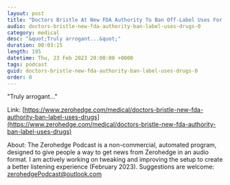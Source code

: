 ```yaml
---
layout: post
title: "Doctors Bristle At New FDA Authority To Ban Off-Label Uses For Drugs"
audio: doctors-bristle-new-fda-authority-ban-label-uses-drugs-0
category: medical
desc: "&quot;Truly arrogant...&quot;"
duration: 00:03:15
length: 195
datetime: Thu, 23 Feb 2023 20:00:00 +0000
tags: podcast
guid: doctors-bristle-new-fda-authority-ban-label-uses-drugs-0
order: 0
---
```

&quot;Truly arrogant...&quot;

Link: [https://www.zerohedge.com/medical/doctors-bristle-new-fda-authority-ban-label-uses-drugs](https://www.zerohedge.com/medical/doctors-bristle-new-fda-authority-ban-label-uses-drugs)

About: The Zerohedge Podcast is a non-commercial, automated program, designed to give people a way to get news from Zerohedge in an audio format.  I am actively working on tweaking and improving the setup to create a better listening experience (February 2023).  Suggestions are welcome: [zerohedgePodcast@outlook.com](mailto:zerohedgePodcast@outlook.com)